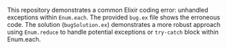 This repository demonstrates a common Elixir coding error:  unhandled exceptions within `Enum.each`.  The provided `bug.ex` file shows the erroneous code.  The solution (`bugSolution.ex`) demonstrates a more robust approach using `Enum.reduce` to handle potential exceptions or `try-catch` block within Enum.each.